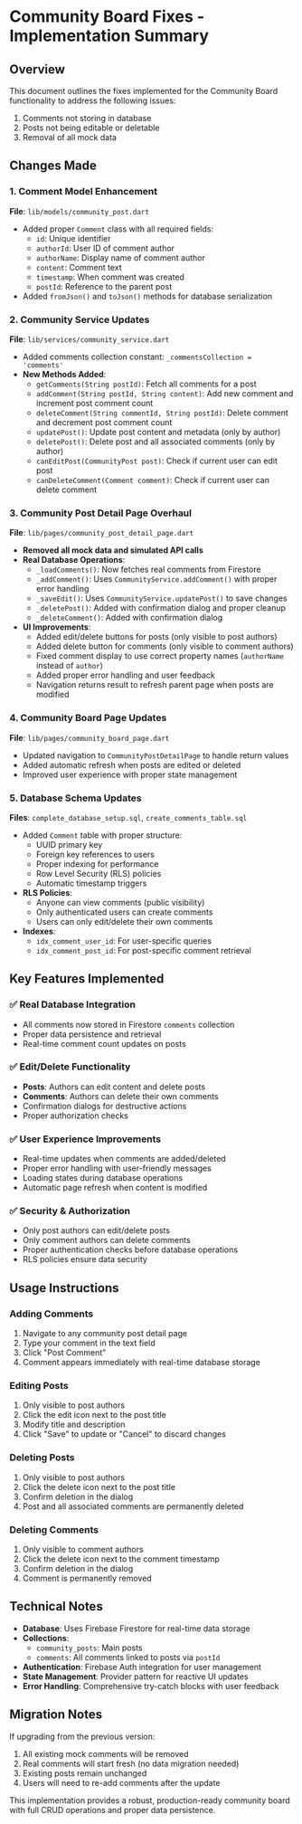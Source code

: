 # Community Board Fixes - Implementation Summary

## Overview
This document outlines the fixes implemented for the Community Board functionality to address the following issues:
1. Comments not storing in database
2. Posts not being editable or deletable
3. Removal of all mock data

## Changes Made

### 1. Comment Model Enhancement
**File**: `lib/models/community_post.dart`
- Added proper `Comment` class with all required fields:
  - `id`: Unique identifier
  - `authorId`: User ID of comment author
  - `authorName`: Display name of comment author
  - `content`: Comment text
  - `timestamp`: When comment was created
  - `postId`: Reference to the parent post
- Added `fromJson()` and `toJson()` methods for database serialization

### 2. Community Service Updates
**File**: `lib/services/community_service.dart`
- Added comments collection constant: `_commentsCollection = 'comments'`
- **New Methods Added**:
  - `getComments(String postId)`: Fetch all comments for a post
  - `addComment(String postId, String content)`: Add new comment and increment post comment count
  - `deleteComment(String commentId, String postId)`: Delete comment and decrement post comment count
  - `updatePost()`: Update post content and metadata (only by author)
  - `deletePost()`: Delete post and all associated comments (only by author)
  - `canEditPost(CommunityPost post)`: Check if current user can edit post
  - `canDeleteComment(Comment comment)`: Check if current user can delete comment

### 3. Community Post Detail Page Overhaul
**File**: `lib/pages/community_post_detail_page.dart`
- **Removed all mock data and simulated API calls**
- **Real Database Operations**:
  - `_loadComments()`: Now fetches real comments from Firestore
  - `_addComment()`: Uses `CommunityService.addComment()` with proper error handling
  - `_saveEdit()`: Uses `CommunityService.updatePost()` to save changes
  - `_deletePost()`: Added with confirmation dialog and proper cleanup
  - `_deleteComment()`: Added with confirmation dialog
- **UI Improvements**:
  - Added edit/delete buttons for posts (only visible to post authors)
  - Added delete button for comments (only visible to comment authors)
  - Fixed comment display to use correct property names (`authorName` instead of `author`)
  - Added proper error handling and user feedback
  - Navigation returns result to refresh parent page when posts are modified

### 4. Community Board Page Updates
**File**: `lib/pages/community_board_page.dart`
- Updated navigation to `CommunityPostDetailPage` to handle return values
- Added automatic refresh when posts are edited or deleted
- Improved user experience with proper state management

### 5. Database Schema Updates
**Files**: `complete_database_setup.sql`, `create_comments_table.sql`
- Added `Comment` table with proper structure:
  - UUID primary key
  - Foreign key references to users
  - Proper indexing for performance
  - Row Level Security (RLS) policies
  - Automatic timestamp triggers
- **RLS Policies**:
  - Anyone can view comments (public visibility)
  - Only authenticated users can create comments
  - Users can only edit/delete their own comments
- **Indexes**:
  - `idx_comment_user_id`: For user-specific queries
  - `idx_comment_post_id`: For post-specific comment retrieval

## Key Features Implemented

### ✅ Real Database Integration
- All comments now stored in Firestore `comments` collection
- Proper data persistence and retrieval
- Real-time comment count updates on posts

### ✅ Edit/Delete Functionality
- **Posts**: Authors can edit content and delete posts
- **Comments**: Authors can delete their own comments
- Confirmation dialogs for destructive actions
- Proper authorization checks

### ✅ User Experience Improvements
- Real-time updates when comments are added/deleted
- Proper error handling with user-friendly messages
- Loading states during database operations
- Automatic page refresh when content is modified

### ✅ Security & Authorization
- Only post authors can edit/delete posts
- Only comment authors can delete comments
- Proper authentication checks before database operations
- RLS policies ensure data security

## Usage Instructions

### Adding Comments
1. Navigate to any community post detail page
2. Type your comment in the text field
3. Click "Post Comment"
4. Comment appears immediately with real-time database storage

### Editing Posts
1. Only visible to post authors
2. Click the edit icon next to the post title
3. Modify title and description
4. Click "Save" to update or "Cancel" to discard changes

### Deleting Posts
1. Only visible to post authors
2. Click the delete icon next to the post title
3. Confirm deletion in the dialog
4. Post and all associated comments are permanently deleted

### Deleting Comments
1. Only visible to comment authors
2. Click the delete icon next to the comment timestamp
3. Confirm deletion in the dialog
4. Comment is permanently removed

## Technical Notes

- **Database**: Uses Firebase Firestore for real-time data storage
- **Collections**: 
  - `community_posts`: Main posts
  - `comments`: All comments linked to posts via `postId`
- **Authentication**: Firebase Auth integration for user management
- **State Management**: Provider pattern for reactive UI updates
- **Error Handling**: Comprehensive try-catch blocks with user feedback

## Migration Notes

If upgrading from the previous version:
1. All existing mock comments will be removed
2. Real comments will start fresh (no data migration needed)
3. Existing posts remain unchanged
4. Users will need to re-add comments after the update

This implementation provides a robust, production-ready community board with full CRUD operations and proper data persistence.
